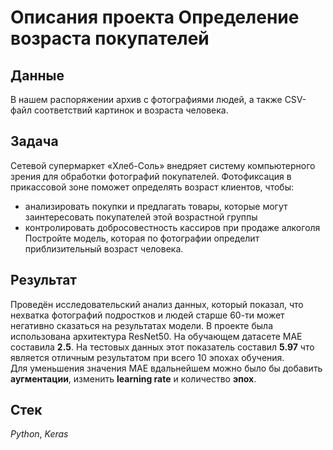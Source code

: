# Описания проекта Определение возраста покупателей


## Данные

В нашем распоряжении архив с фотографиями людей, а также CSV-файл соответствий картинок и возраста человека.

## Задача

Сетевой супермаркет «Хлеб-Соль» внедряет систему компьютерного зрения для обработки фотографий покупателей. Фотофиксация в прикассовой зоне поможет определять возраст клиентов, чтобы:
- aнализировать покупки и предлагать товары, которые могут заинтересовать покупателей этой возрастной группы
- контролировать добросовестность кассиров при продаже алкоголя \
Постройте модель, которая по фотографии определит приблизительный возраст человека.

## Результат

Проведён исследовательский анализ данных, который показал, что нехватка фотографий подростков и людей старше 60-ти может негативно сказаться на результатах модели. 
В проекте была использована архитектура ResNet50. На обучающем датасете MAE составила **2.5**. На тестовых данных этот показатель составил **5.97** что является отличным результатом при всего 10 эпохах обучения. \
Для уменьшения значения MAE вдальнейшем можно было бы добавить **аугментации**, изменить **learning rate** и количество **эпох**.

## Стек
*Python*, *Keras*
